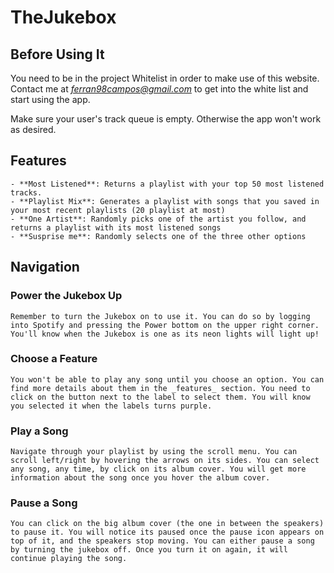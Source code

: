 # TheJukebox

## Before Using It

You need to be in the project Whitelist in order to make use of this website. Contact me at *ferran98campos@gmail.com* to get into the white list and start using the app.

Make sure your user's track queue is empty. Otherwise the app won't work as desired.

## Features
    - **Most Listened**: Returns a playlist with your top 50 most listened tracks.
    - **Playlist Mix**: Generates a playlist with songs that you saved in your most recent playlists (20 playlist at most)
    - **One Artist**: Randomly picks one of the artist you follow, and returns a playlist with its most listened songs
    - **Susprise me**: Randomly selects one of the three other options

## Navigation

### Power the Jukebox Up
    Remember to turn the Jukebox on to use it. You can do so by logging into Spotify and pressing the Power bottom on the upper right corner. You'll know when the Jukebox is one as its neon lights will light up!

### Choose a Feature
    You won't be able to play any song until you choose an option. You can find more details about them in the _features_ section. You need to click on the button next to the label to select them. You will know you selected it when the labels turns purple.

### Play a Song
    Navigate through your playlist by using the scroll menu. You can scroll left/right by hovering the arrows on its sides. You can select any song, any time, by click on its album cover. You will get more information about the song once you hover the album cover.

### Pause a Song
    You can click on the big album cover (the one in between the speakers) to pause it. You will notice its paused once the pause icon appears on top of it, and the speakers stop moving. You can either pause a song by turning the jukebox off. Once you turn it on again, it will continue playing the song.
